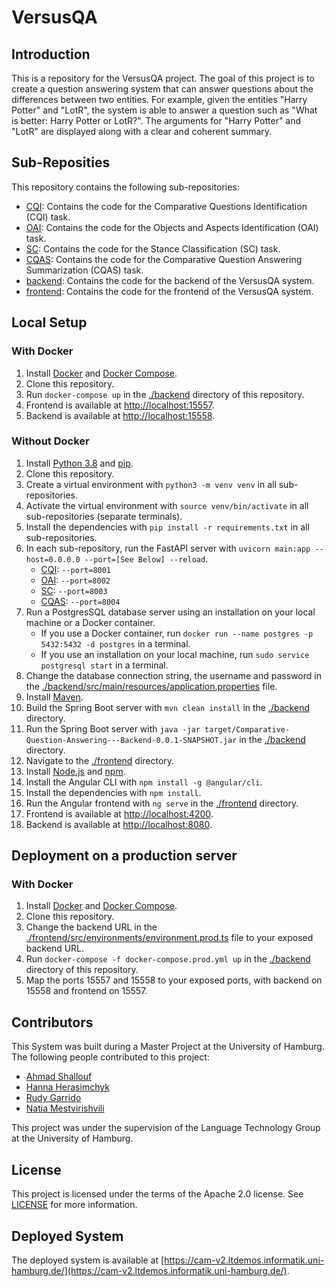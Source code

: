 # VersusQA
## Introduction

This is a repository for the VersusQA project. The goal of this project is to create a question answering system that can answer questions about the differences between two entities. For example, given the entities "Harry Potter" and "LotR", the system is able to answer a question such as "What is better: Harry Potter or LotR?". The arguments for "Harry Potter" and "LotR" are displayed along with a clear and coherent summary.

## Sub-Reposities

This repository contains the following sub-repositories:

- [CQI](./CQI): Contains the code for the Comparative Questions Identification (CQI) task.
- [OAI](./OAI): Contains the code for the Objects and Aspects Identification (OAI) task.
- [SC](./SC): Contains the code for the Stance Classification (SC) task.
- [CQAS](./CQAS): Contains the code for the Comparative Question Answering Summarization (CQAS) task.
- [backend](./backend): Contains the code for the backend of the VersusQA system.
- [frontend](./frontend): Contains the code for the frontend of the VersusQA system.

## Local Setup
### With Docker
1. Install [Docker](https://docs.docker.com/get-docker/) and [Docker Compose](https://docs.docker.com/compose/install/).
2. Clone this repository.
3. Run `docker-compose up` in the [./backend](./backend) directory of this repository.
4. Frontend is available at [http://localhost:15557](http://localhost:15557).
5. Backend is available at [http://localhost:15558](http://localhost:15558).

### Without Docker
1. Install [Python 3.8](https://www.python.org/downloads/release/python-380/) and [pip](https://pip.pypa.io/en/stable/installing/).
2. Clone this repository.
3. Create a virtual environment with `python3 -m venv venv` in all sub-repositories.
4. Activate the virtual environment with `source venv/bin/activate` in all sub-repositories (separate terminals).
5. Install the dependencies with `pip install -r requirements.txt` in all sub-repositories.
6. In each sub-repository, run the FastAPI server with `uvicorn main:app --host=0.0.0.0 --port=[See Below] --reload`.
    - [CQI](./CQI): `--port=8001`
    - [OAI](./OAI): `--port=8002`
    - [SC](./SC): `--port=8003`
    - [CQAS](./CQAS): `--port=8004`
7. Run a PostgresSQL database server using an installation on your local machine or a Docker container.
    - If you use a Docker container, run `docker run --name postgres -p 5432:5432 -d postgres` in a terminal.
    - If you use an installation on your local machine, run `sudo service postgresql start` in a terminal.
8. Change the database connection string, the username and password in the [./backend/src/main/resources/application.properties](./backend/src/main/resources/application.properties) file.
9. Install [Maven](https://maven.apache.org/install.html).
10. Build the Spring Boot server with `mvn clean install` in the [./backend](./backend) directory.
11. Run the Spring Boot server with `java -jar target/Comparative-Question-Answering---Backend-0.0.1-SNAPSHOT.jar` in the [./backend](./backend) directory.
12. Navigate to the [./frontend](./frontend) directory.
13. Install [Node.js](https://nodejs.org/en/download/) and [npm](https://www.npmjs.com/get-npm).
14. Install the Angular CLI with `npm install -g @angular/cli`.
15. Install the dependencies with `npm install`.
16. Run the Angular frontend with `ng serve` in the [./frontend](./frontend) directory.
17. Frontend is available at [http://localhost:4200](http://localhost:4200).
18. Backend is available at [http://localhost:8080](http://localhost:8080).

## Deployment on a production server
### With Docker
1. Install [Docker](https://docs.docker.com/get-docker/) and [Docker Compose](https://docs.docker.com/compose/install/).
2. Clone this repository.
3. Change the backend URL in the [./frontend/src/environments/environment.prod.ts](./frontend/src/environments/environment.prod.ts) file to your exposed backend URL.
4. Run `docker-compose -f docker-compose.prod.yml up` in the [./backend](./backend) directory of this repository.
5. Map the ports 15557 and 15558 to your exposed ports, with backend on 15558 and frontend on 15557.

## Contributors
This System was built during a Master Project at the University of Hamburg. The following people contributed to this project:

- [Ahmad Shallouf](https://github.com/ahmadshallouf)
- [Hanna Herasimchyk](https://github.com/geranium12)
- [Rudy Garrido](https://github.com/rudygarrido)
- [Natia Mestvirishvili](https://github.com/nmestvirishvili)

This project was under the supervision of the Language Technology Group at the University of Hamburg.

## License
This project is licensed under the terms of the Apache 2.0 license. See [LICENSE](./LICENSE) for more information.

## Deployed System
The deployed system is available at [https://cam-v2.ltdemos.informatik.uni-hamburg.de/](https://cam-v2.ltdemos.informatik.uni-hamburg.de/).
